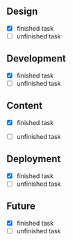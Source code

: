 
## Design

- [x] finished task
- [ ] unfinished task

## Development

- [x] finished task
- [ ] unfinished task

## Content

- [x] finished task
- [ ] unfinished task


## Deployment

- [x] finished task
- [ ] unfinished task

## Future

- [x] finished task
- [ ] unfinished task
